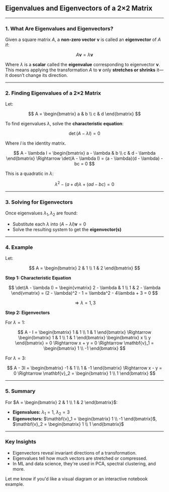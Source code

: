 ## **Eigenvalues and Eigenvectors of a 2×2 Matrix**

---

### **1. What Are Eigenvalues and Eigenvectors?**

Given a square matrix $A$, a **non-zero vector** $\mathbf{v}$ is called an **eigenvector** of $A$ if:

$$
A\mathbf{v} = \lambda \mathbf{v}
$$

Where $\lambda$ is a **scalar** called the **eigenvalue** corresponding to eigenvector $\mathbf{v}$. This means applying the transformation $A$ to $\mathbf{v}$ only **stretches or shrinks** it—it doesn’t change its direction.

---

### **2. Finding Eigenvalues of a 2×2 Matrix**

Let:

$$
A = \begin{bmatrix}
a & b \\
c & d
\end{bmatrix}
$$

To find eigenvalues $\lambda$, solve the **characteristic equation**:

$$
\det(A - \lambda I) = 0
$$

Where $I$ is the identity matrix.

$$
A - \lambda I = \begin{bmatrix}
a - \lambda & b \\
c & d - \lambda
\end{bmatrix}
\Rightarrow
\det(A - \lambda I) = (a - \lambda)(d - \lambda) - bc = 0
$$

This is a quadratic in $\lambda$:

$$
\lambda^2 - (a + d)\lambda + (ad - bc) = 0
$$

---

### **3. Solving for Eigenvectors**

Once eigenvalues $\lambda_1, \lambda_2$ are found:

* Substitute each $\lambda$ into $(A - \lambda I)\mathbf{v} = 0$
* Solve the resulting system to get the **eigenvector(s)**

---

### **4. Example**

Let:

$$
A = \begin{bmatrix}
2 & 1 \\
1 & 2
\end{bmatrix}
$$

**Step 1: Characteristic Equation**

$$
\det(A - \lambda I) = \begin{vmatrix}
2 - \lambda & 1 \\
1 & 2 - \lambda
\end{vmatrix}
= (2 - \lambda)^2 - 1 = \lambda^2 - 4\lambda + 3 = 0
$$

$$
\Rightarrow \lambda = 1, 3
$$

**Step 2: Eigenvectors**

For $\lambda = 1$:

$$
A - I = \begin{bmatrix}
1 & 1 \\
1 & 1
\end{bmatrix}
\Rightarrow
\begin{bmatrix}
1 & 1 \\
1 & 1
\end{bmatrix}
\begin{bmatrix}
x \\
y
\end{bmatrix}
= 0
\Rightarrow x + y = 0 \Rightarrow \mathbf{v}_1 = \begin{bmatrix} 1 \\ -1 \end{bmatrix}
$$

For $\lambda = 3$:

$$
A - 3I = \begin{bmatrix}
-1 & 1 \\
1 & -1
\end{bmatrix}
\Rightarrow x - y = 0 \Rightarrow \mathbf{v}_2 = \begin{bmatrix} 1 \\ 1 \end{bmatrix}
$$

---

### **5. Summary**

For $`A = \begin{bmatrix} 2 & 1 \\ 1 & 2 \end{bmatrix}`$:

* **Eigenvalues:** $\lambda_1 = 1$, $\lambda_2 = 3$
* **Eigenvectors:**
  $`\mathbf{v}_1 = \begin{bmatrix} 1 \\ -1 \end{bmatrix}`$,
  $`\mathbf{v}_2 = \begin{bmatrix} 1 \\ 1 \end{bmatrix}`$

---

### **Key Insights**

* Eigenvectors reveal invariant directions of a transformation.
* Eigenvalues tell how much vectors are stretched or compressed.
* In ML and data science, they're used in PCA, spectral clustering, and more.

Let me know if you'd like a visual diagram or an interactive notebook example.
